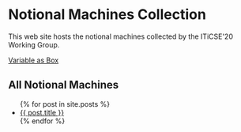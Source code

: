 # Notional Machines Collection
This web site hosts the notional machines collected by the ITiCSE'20 Working Group.

[Variable as Box](_posts/2020-06-16-VariableAsBox.md)

## All Notional Machines
<ul>
  {% for post in site.posts %}
    <li>
      <a href="{{ post.url }}">{{ post.title }}</a>
    </li>
  {% endfor %}
</ul>
